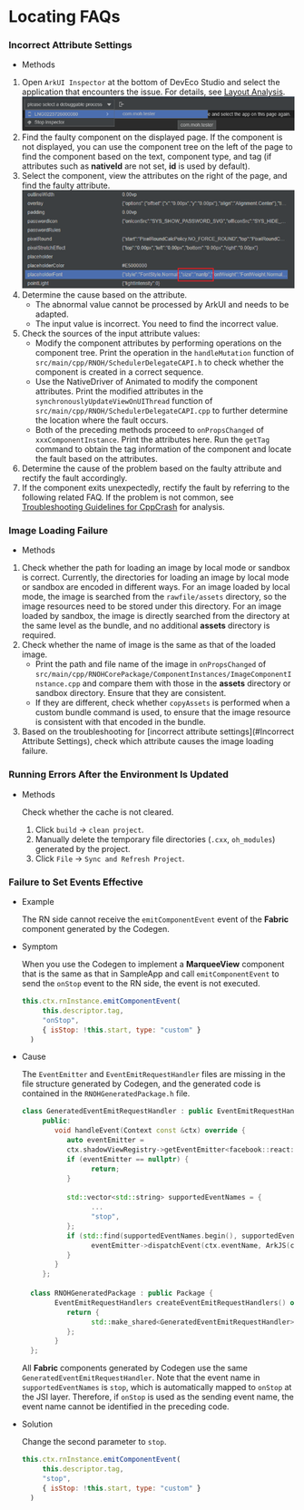 # Locating FAQs

### Incorrect Attribute Settings
- Methods
1. Open `ArkUI Inspector` at the bottom of DevEco Studio and select the application that encounters the issue. For details, see [Layout Analysis](https://developer.huawei.com/consumer/en/doc/harmonyos-guides-V5/ide-arkui-inspector-V5).
   ![faq-inspector](../figures/faq-inspector.png)
2. Find the faulty component on the displayed page. If the component is not displayed, you can use the component tree on the left of the page to find the component based on the text, component type, and tag (if attributes such as **nativeId** are not set, **id** is used by default).
3. Select the component, view the attributes on the right of the page, and find the faulty attribute. 
   ![faq-attributes](../figures/faq-attributes.png)
4. Determine the cause based on the attribute.
   - The abnormal value cannot be processed by ArkUI and needs to be adapted.
   - The input value is incorrect. You need to find the incorrect value.
5. Check the sources of the input attribute values:
   - Modify the component attributes by performing operations on the component tree. Print the operation in the `handleMutation` function of `src/main/cpp/RNOH/SchedulerDelegateCAPI.h` to check whether the component is created in a correct sequence.
   - Use the NativeDriver of Animated to modify the component attributes. Print the modified attributes in the `synchronouslyUpdateViewOnUIThread` function of `src/main/cpp/RNOH/SchedulerDelegateCAPI.cpp` to further determine the location where the fault occurs.
   - Both of the preceding methods proceed to `onPropsChanged` of `xxxComponentInstance`. Print the attributes here. Run the `getTag` command to obtain the tag information of the component and locate the fault based on the attributes.
6. Determine the cause of the problem based on the faulty attribute and rectify the fault accordingly.
7. If the component exits unexpectedly, rectify the fault by referring to the following related FAQ. If the problem is not common, see [Troubleshooting Guidelines for CppCrash](https://developer.huawei.com/consumer/en/doc/best-practices-V5/bpta-cppcrash-guidance-V5) for analysis.

### Image Loading Failure
- Methods
1. Check whether the path for loading an image by local mode or sandbox is correct.
   Currently, the directories for loading an image by local mode or sandbox are encoded in different ways. For an image loaded by local mode, the image is searched from the `rawfile/assets` directory, so the image resources need to be stored under this directory. For an image loaded by sandbox, the image is directly searched from the directory at the same level as the bundle, and no additional **assets** directory is required.
2. Check whether the name of image is the same as that of the loaded image.
   - Print the path and file name of the image in `onPropsChanged` of `src/main/cpp/RNOHCorePackage/ComponentInstances/ImageComponentInstance.cpp` and compare them with those in the **assets** directory or sandbox directory. Ensure that they are consistent.
   - If they are different, check whether `copyAssets` is performed when a custom bundle command is used, to ensure that the image resource is consistent with that encoded in the bundle.
3. Based on the troubleshooting for [incorrect attribute settings](#Incorrect Attribute Settings), check which attribute causes the image loading failure.

### Running Errors After the Environment Is Updated
- Methods
   
   Check whether the cache is not cleared.
   1. Click `build` -> `clean project`.
   2. Manually delete the temporary file directories (`.cxx`, `oh_modules`) generated by the project.
   3. Click `File` -> `Sync and Refresh Project`.

### Failure to Set Events Effective
- Example

   The RN side cannot receive the `emitComponentEvent` event of the **Fabric** component generated by the Codegen.

- Symptom
   
   When you use the Codegen to implement a **MarqueeView** component that is the same as that in SampleApp and call `emitComponentEvent` to send the `onStop` event to the RN side, the event is not executed.
   
    ```javascript
    this.ctx.rnInstance.emitComponentEvent(
         this.descriptor.tag,
         "onStop",
         { isStop: !this.start, type: "custom" }
      )
    ```

- Cause

   The `EventEmitter` and `EventEmitRequestHandler` files are missing in the file structure generated by Codegen, and the generated code is contained in the `RNOHGeneratedPackage.h` file.

    ```cpp
    class GeneratedEventEmitRequestHandler : public EventEmitRequestHandler {
         public:
            void handleEvent(Context const &ctx) override {
               auto eventEmitter = 
               ctx.shadowViewRegistry->getEventEmitter<facebook::react::EventEmitter>(ctx.tag);
               if (eventEmitter == nullptr) {
                     return;
               }
         
               std::vector<std::string> supportedEventNames = {
                     ...
                     "stop",
               };
               if (std::find(supportedEventNames.begin(), supportedEventNames.end(), ctx.eventName) != supportedEventNames.end()) {
                     eventEmitter->dispatchEvent(ctx.eventName, ArkJS(ctx.env).getDynamic(ctx.payload));
               }
            }
         };

      class RNOHGeneratedPackage : public Package {
            EventEmitRequestHandlers createEventEmitRequestHandlers() override {
               return {
                     std::make_shared<GeneratedEventEmitRequestHandler>(),
               };
            }
      };
    ```

    All **Fabric** components generated by Codegen use the same `GeneratedEventEmitRequestHandler`. Note that the event name in `supportedEventNames` is `stop`, which is automatically mapped to `onStop` at the JSI layer. Therefore, if `onStop` is used as the sending event name, the event name cannot be identified in the preceding code.

- Solution

   Change the second parameter to `stop`.
   
    ```javascript
    this.ctx.rnInstance.emitComponentEvent(
         this.descriptor.tag,
         "stop",
         { isStop: !this.start, type: "custom" }
      )
    ```       
   
